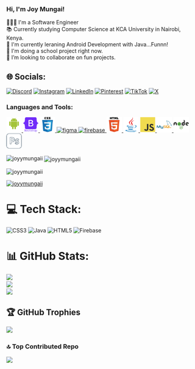 

### Hi, I'm Joy Mungai!

👩🏽‍💻 I'm a Software Engineer <br/>
📚 Currently studying Computer Science at KCA University in Nairobi, Kenya. <br/>
💭 I'm currently leraning Android Development with Java...Funnn! <br/>
🔭 I'm doing a school project right now. <br/>
👯 I’m looking to collaborate on fun projects. <br/>

## 🌐 Socials:
[![Discord](https://img.shields.io/badge/Discord-%237289DA.svg?logo=discord&logoColor=white)](https://discord.gg/joymungai) [![Instagram](https://img.shields.io/badge/Instagram-%23E4405F.svg?logo=Instagram&logoColor=white)](https://instagram.com/its_joymungai) [![LinkedIn](https://img.shields.io/badge/LinkedIn-%230077B5.svg?logo=linkedin&logoColor=white)](https://linkedin.com/in/https://www.linkedin.com/in/joy-wanjiru-m-4b27812ab?lipi=urn%3Ali%3Apage%3Ad_flagship3_profile_view_base_contact_details%3BKvheMWYEQoOxb40rhWQzLQ%3D%3D) [![Pinterest](https://img.shields.io/badge/Pinterest-%23E60023.svg?logo=Pinterest&logoColor=white)](https://pinterest.com/joywanjirum4) [![TikTok](https://img.shields.io/badge/TikTok-%23000000.svg?logo=TikTok&logoColor=white)](https://tiktok.com/@joymungaiii) [![X](https://img.shields.io/badge/X-black.svg?logo=X&logoColor=white)](https://x.com/joyymungaii) 

<h3 align="left">Languages and Tools:</h3>
<p align="left"> <a href="https://developer.android.com" target="_blank" rel="noreferrer"> <img src="https://raw.githubusercontent.com/devicons/devicon/master/icons/android/android-original-wordmark.svg" alt="android" width="40" height="40"/> </a> <a href="https://getbootstrap.com" target="_blank" rel="noreferrer"> <img src="https://raw.githubusercontent.com/devicons/devicon/master/icons/bootstrap/bootstrap-plain-wordmark.svg" alt="bootstrap" width="40" height="40"/> </a> <a href="https://www.w3schools.com/css/" target="_blank" rel="noreferrer"> <img src="https://raw.githubusercontent.com/devicons/devicon/master/icons/css3/css3-original-wordmark.svg" alt="css3" width="40" height="40"/> </a> <a href="https://www.figma.com/" target="_blank" rel="noreferrer"> <img src="https://www.vectorlogo.zone/logos/figma/figma-icon.svg" alt="figma" width="40" height="40"/> </a> <a href="https://firebase.google.com/" target="_blank" rel="noreferrer"> <img src="https://www.vectorlogo.zone/logos/firebase/firebase-icon.svg" alt="firebase" width="40" height="40"/> </a> <a href="https://www.w3.org/html/" target="_blank" rel="noreferrer"> <img src="https://raw.githubusercontent.com/devicons/devicon/master/icons/html5/html5-original-wordmark.svg" alt="html5" width="40" height="40"/> </a> <a href="https://www.java.com" target="_blank" rel="noreferrer"> <img src="https://raw.githubusercontent.com/devicons/devicon/master/icons/java/java-original.svg" alt="java" width="40" height="40"/> </a> <a href="https://developer.mozilla.org/en-US/docs/Web/JavaScript" target="_blank" rel="noreferrer"> <img src="https://raw.githubusercontent.com/devicons/devicon/master/icons/javascript/javascript-original.svg" alt="javascript" width="40" height="40"/> </a> <a href="https://www.mysql.com/" target="_blank" rel="noreferrer"> <img src="https://raw.githubusercontent.com/devicons/devicon/master/icons/mysql/mysql-original-wordmark.svg" alt="mysql" width="40" height="40"/> </a> <a href="https://nodejs.org" target="_blank" rel="noreferrer"> <img src="https://raw.githubusercontent.com/devicons/devicon/master/icons/nodejs/nodejs-original-wordmark.svg" alt="nodejs" width="40" height="40"/> </a> <a href="https://www.photoshop.com/en" target="_blank" rel="noreferrer"> <img src="https://raw.githubusercontent.com/devicons/devicon/master/icons/photoshop/photoshop-line.svg" alt="photoshop" width="40" height="40"/> </a> </p>

<p><img align="left" src="https://github-readme-stats.vercel.app/api/top-langs?username=joyymungaii&show_icons=true&locale=en&layout=compact" alt="joyymungaii" /></p>

<p>&nbsp;<img align="center" src="https://github-readme-stats.vercel.app/api?username=joyymungaii&show_icons=true&locale=en" alt="joyymungaii" /></p>

<p><img align="center" src="https://github-readme-streak-stats.herokuapp.com/?user=joyymungaii&" alt="joyymungaii" /></p>

<p align="left"> <a href="https://github.com/ryo-ma/github-profile-trophy"><img src="https://github-profile-trophy.vercel.app/?username=joyymungaii" alt="joyymungaii" /></a> </p>






# 💻 Tech Stack:
![CSS3](https://img.shields.io/badge/css3-%231572B6.svg?style=for-the-badge&logo=css3&logoColor=white) ![Java](https://img.shields.io/badge/java-%23ED8B00.svg?style=for-the-badge&logo=openjdk&logoColor=white) ![HTML5](https://img.shields.io/badge/html5-%23E34F26.svg?style=for-the-badge&logo=html5&logoColor=white) ![Firebase](https://img.shields.io/badge/firebase-%23039BE5.svg?style=for-the-badge&logo=firebase)
# 📊 GitHub Stats:
![](https://github-readme-stats.vercel.app/api?username=joyymungaii&theme=dark&hide_border=false&include_all_commits=true&count_private=true)<br/>
![](https://github-readme-streak-stats.herokuapp.com/?user=joyymungaii&theme=dark&hide_border=false)<br/>
![](https://github-readme-stats.vercel.app/api/top-langs/?username=joyymungaii&theme=dark&hide_border=false&include_all_commits=true&count_private=true&layout=compact)

## 🏆 GitHub Trophies
![](https://github-profile-trophy.vercel.app/?username=joyymungaii&theme=radical&no-frame=true&no-bg=false&margin-w=4)

### 🔝 Top Contributed Repo
![](https://github-contributor-stats.vercel.app/api?username=joyymungaii&limit=5&theme=dark&combine_all_yearly_contributions=true)

<!-- Proudly created with GPRM ( https://gprm.itsvg.in ) -->

